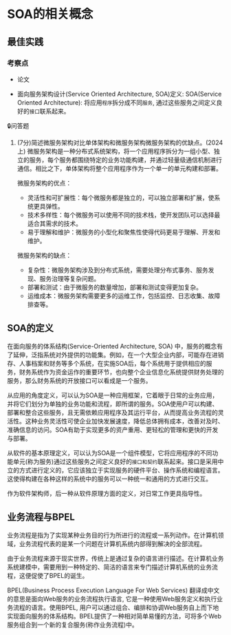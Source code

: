 # SOA的相关概念

## 最佳实践

### 考察点

- 论文

- 面向服务架构设计(Service Oriented Architecture, SOA)定义: SOA(Service Oriented Architecture): 将应用`程序`拆分成不同`服务`, 通过这些服务之间定义良好的`接口`联系起来。

🔒问答题

1. (7分)简述微服务架构对比单体架构和微服务架构微服务架构的优缺点。(2024上)
    微服务架构是一种分布式系统架构，将一个应用程序拆分为一组小型、独立的服务，每个服务都围绕特定的业务功能构建，并通过轻量级通信机制进行通信。相比之下，单体架构将整个应用程序作为一个单一的单元构建和部署。

    微服务架构的优点：
    - 灵活性和可扩展性：每个微服务都是独立的，可以独立部署和扩展，使系统更具弹性。
    - 技术多样性：每个微服务可以使用不同的技术栈，使开发团队可以选择最适合其需求的技术。
    - 易于理解和维护：微服务的小型化和聚焦性使得代码更易于理解、开发和维护。

    微服务架构的缺点：
    - 复杂性：微服务架构涉及到分布式系统，需要处理分布式事务、服务发现、服务治理等复杂问题。
    - 部署和测试：由于微服务的数量增加，部署和测试变得更加复杂。
    - 运维成本：微服务架构需要更多的运维工作，包括监控、日志收集、故障排查等。

## SOA的定义

在面向服务的体系结构(Service-Oriented Architecture, SOA) 中，服务的概念有了延伸，泛指系统对外提供的功能集。例如，在一个大型企业内部，可能存在进销存、人事档案和财务等多个系统，在实施SOA后，每个系统用于提供相应的服务，财务系统作为资金运作的重要环节，也向整个企业信息化系统提供财务处理的服务，那么财务系统的开放接口可以看成是一个服务。

从应用的角度定义，可以认为SOA是一种应用框架，它着眼于日常的业务应用，并将它们划分为单独的业务功能和流程，即所谓的服务。SOA使用户可以构建、部署和整合这些服务，且无需依赖应用程序及其运行平台，从而提高业务流程的灵活性。这种业务灵活性可使企业加快发展速度，降低总体拥有成本，改善对及时、准确信息的访问。SOA有助于实现更多的资产重用、更轻松的管理和更快的开发与部署。

从软件的基本原理定义，可以认为SOA是一个组件模型，它将应用程序的不同功能单元(称为服务)通过这些服务之间定义良好的`接口和契约`联系起来。接口是采用中立的方式进行定义的，它应该独立于实现服务的硬件平台、操作系统和编程语言。这使得构建在各种这样的系统中的服务可以一种统一和通用的方式进行交互。

作为软件架构师，后一种从软件原理方面的定义，对日常工作更具指导性。

## 业务流程与BPEL

业务流程是指为了实现某种业务目的行为所进行的流程或一系列动作。在计算机领域，业务流程代表的是某一个问题在计算机系统内部得到解决的全部流程。

由于业务流程来源于现实世界，传统上是通过复杂的语言进行描述。在计算机业务系统建模中，需要用到一种特定的、简洁的语言来专门描述计算机系统的业务流程，这便促使了BPEL的诞生。

BPEL(Business Process Execution Language For Web Services) 翻译成中文的意思是面向Web服务的业务流程执行语言, 它是一种使用Web服务定义和执行业务流程的语言。使用BPEL, 用户可以通过组合、编排和协调Web服务自上而下地实现面向服务的体系结构。BPEL提供了一种相对简单易懂的方法，可将多个Web服务组合到一个新的复合服务(称作业务流程)中。
